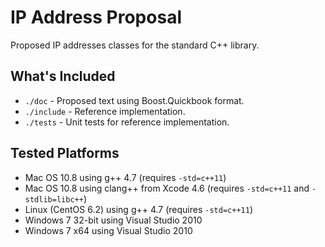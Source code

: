 IP Address Proposal
===================

Proposed IP addresses classes for the standard C++ library.

What's Included
---------------

* `./doc` - Proposed text using Boost.Quickbook format.
* `./include` - Reference implementation.
* `./tests` - Unit tests for reference implementation.

Tested Platforms
----------------

* Mac OS 10.8 using g++ 4.7 (requires `-std=c++11`)
* Mac OS 10.8 using clang++ from Xcode 4.6 (requires `-std=c++11` and `-stdlib=libc++`)
* Linux (CentOS 6.2) using g++ 4.7 (requires `-std=c++11`)
* Windows 7 32-bit using Visual Studio 2010
* Windows 7 x64 using Visual Studio 2010
